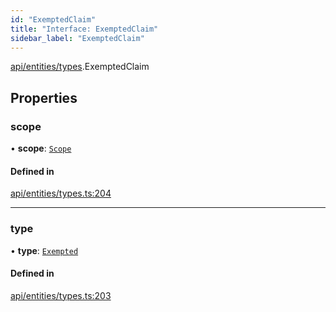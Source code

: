 ```yaml
---
id: "ExemptedClaim"
title: "Interface: ExemptedClaim"
sidebar_label: "ExemptedClaim"
---
```


[api/entities/types](../../../../../modules/API/Entities/Types/Types.md).ExemptedClaim

## Properties

### scope

• **scope**: [`Scope`](../Scope/Scope.md)

#### Defined in

[api/entities/types.ts:204](https://github.com/PolymeshAssociation/polymesh-sdk/blob/fedc4714f/src/api/entities/types.ts#L204)

___

### type

• **type**: [`Exempted`](../../../../../enums/API/Entities/Types/ClaimType/ClaimType.md#exempted)

#### Defined in

[api/entities/types.ts:203](https://github.com/PolymeshAssociation/polymesh-sdk/blob/fedc4714f/src/api/entities/types.ts#L203)
